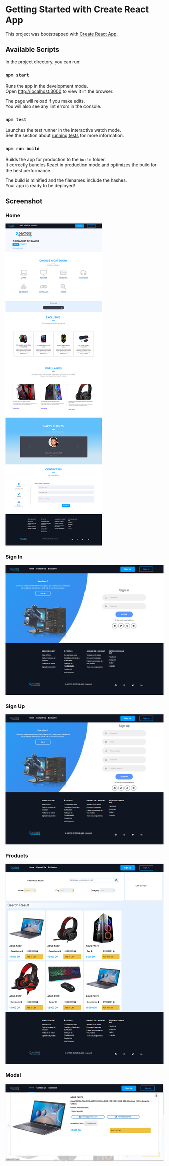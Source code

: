 # Getting Started with Create React App

This project was bootstrapped with [Create React App](https://github.com/facebook/create-react-app).

## Available Scripts

In the project directory, you can run:

### `npm start`

Runs the app in the development mode.\
Open [http://localhost:3000](http://localhost:3000) to view it in the browser.

The page will reload if you make edits.\
You will also see any lint errors in the console.

### `npm test`

Launches the test runner in the interactive watch mode.\
See the section about [running tests](https://facebook.github.io/create-react-app/docs/running-tests) for more information.

### `npm run build`

Builds the app for production to the `build` folder.\
It correctly bundles React in production mode and optimizes the build for the best performance.

The build is minified and the filenames include the hashes.\
Your app is ready to be deployed!


## Screenshot
### Home
![screenshot-2021-11-16](screens/Home.png)

### Sign In
![screenshot-2021-11-16](screens/SignIn.png)

### Sign Up
![screenshot-2021-11-16](screens/signUn.png)

### Products
![screenshot-2021-11-16](screens/products.png)

### Modal
![screenshot-2021-11-16](screens/modal.JPG)
